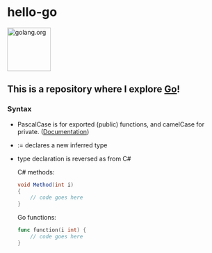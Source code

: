 # hello-go

<a href="https://golang.org">
<img src="https://blog.golang.org/go-brand/Go-Logo/SVG/Go-Logo_Blue.svg" alt="golang.org" height="100">
</a>

## This is a repository where I explore [Go](https://golang.org)!

### Syntax

 - PascalCase is for exported (public) functions, and camelCase for private. ([Documentation](https://golang.org/ref/spec#Exported_identifiers))
 - := declares a new inferred type
 - type declaration is reversed as from C#

    C# methods: 

    ```cs
    void Method(int i)
    {
        // code goes here
    }
    ```
    
    Go functions:

    ```go
    func function(i int) {
        // code goes here
    }
    ```

